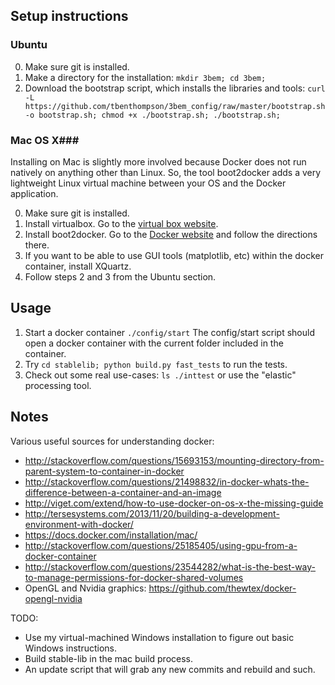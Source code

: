 
## Setup instructions ##
### Ubuntu ###
0. Make sure git is installed.
1. Make a directory for the installation: `mkdir 3bem; cd 3bem;`
2. Download the bootstrap script, which installs the libraries and tools: `curl -L https://github.com/tbenthompson/3bem_config/raw/master/bootstrap.sh -o bootstrap.sh; chmod +x ./bootstrap.sh; ./bootstrap.sh;`

### Mac OS X###
Installing on Mac is slightly more involved because Docker does not run natively on anything other than Linux. So, the tool boot2docker adds a very lightweight Linux virtual machine between your OS and the Docker application.

0. Make sure git is installed.
1. Install virtualbox. Go to the [virtual box website](http://virtualbox.org/).
2. Install boot2docker. Go to the [Docker website](https://docs.docker.com/installation/mac/) and follow the directions there.
3. If you want to be able to use GUI tools (matplotlib, etc) within the docker container, install XQuartz.
4. Follow steps 2 and 3 from the Ubuntu section.

## Usage ##
1. Start a docker container `./config/start` The config/start script should open a docker container with the current folder included in the container. 
2. Try `cd stablelib; python build.py fast_tests` to run the tests.
3. Check out some real use-cases: `ls ./inttest` or use the "elastic" processing tool.

## Notes ##

Various useful sources for understanding docker:
* http://stackoverflow.com/questions/15693153/mounting-directory-from-parent-system-to-container-in-docker
* http://stackoverflow.com/questions/21498832/in-docker-whats-the-difference-between-a-container-and-an-image
* http://viget.com/extend/how-to-use-docker-on-os-x-the-missing-guide
* http://tersesystems.com/2013/11/20/building-a-development-environment-with-docker/
* https://docs.docker.com/installation/mac/
* http://stackoverflow.com/questions/25185405/using-gpu-from-a-docker-container
* http://stackoverflow.com/questions/23544282/what-is-the-best-way-to-manage-permissions-for-docker-shared-volumes
* OpenGL and Nvidia graphics: https://github.com/thewtex/docker-opengl-nvidia

TODO: 
* Use my virtual-machined Windows installation to figure out basic Windows instructions.
* Build stable-lib in the mac build process.
* An update script that will grab any new commits and rebuild and such.
